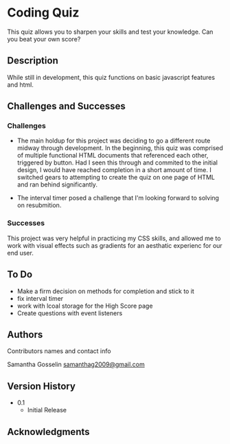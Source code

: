 # Coding Quiz

This quiz allows you to sharpen your skills and test your knowledge. Can you beat your own score?

## Description

While still in development, this quiz functions on basic javascript features and html.

## Challenges and Successes

### Challenges

* The main holdup for this project was deciding to go a different route midway through development. In the beginning, this quiz was comprised of multiple functional HTML documents that referenced each other, triggered by button. Had I seen this through and commited to the initial design, I would have reached completion in a short amount of time. I switched gears to attempting to create the quiz on one page of HTML and ran behind significantly.

* The interval timer posed a challenge that I'm looking forward to solving on resubmition.

### Successes

This project was very helpful in practicing my CSS skills, and allowed me to work with visual effects such as gradients for an aesthatic experienc for our end user.

## To Do

* Make a firm decision on methods for completion and stick to it
* fix interval timer
* work with lcoal storage for the High Score page
* Create questions with event listeners

## Authors

Contributors names and contact info

Samantha Gosselin
samanthag2009@gmail.com

## Version History

* 0.1
    * Initial Release

## Acknowledgments
